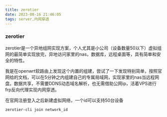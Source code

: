 ```yaml
---
title: zerotier
date: 2023-08-16 21:46:05
tags: server,内网穿透
---
```



### zerotier
zerotier是一个异地组网实现方案，个人尤其是小公司（设备数量50以下）虚拟组网的最简单实现放完，异地访问家里的nas，数据库，远程桌面等，具有简单和安全的特性。

我是在openwrt软路由上发现这个内置的组建，尝试了一下发现特别简单，按照官网给的文档，可以在5分钟之内组建自己的专属局域网，实现家里的nas当远程网盘。数据共享，不需要DDNS动态域名解析，也无需借助公网ip，活着VPS进行frp反向代理实现内网穿透。

在官网注册登入之后新建虚拟网络，一个id可以支持50台设备

```bash
zerotier-cli join network_id
```
